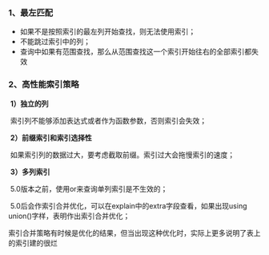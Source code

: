 ### **1、最左匹配**

- 如果不是按照索引的最左列开始查找，则无法使用索引；
- 不能跳过索引中的列；
- 查询中如果有范围查找，那么从范围查找这一个索引开始往右的全部索引都失效



### **2、高性能索引策略**  

​	**1）独立的列**  

​		索引列不能够添加表达式或者作为函数参数，否则索引会失效；

​	**2）前缀索引和索引选择性**  

​		如果索引列的数据过大，要考虑截取前缀。索引过大会拖慢索引的速度；

​	**3）多列索引**  

​		5.0版本之前，使用or来查询单列索引是不生效的；

​		5.0后会作索引合并优化，可以在explain中的extra字段查看，如果出现using union()字样，表明作出索引合并优化；

​		索引合并策略有时候是优化的结果，但当出现这种优化时，实际上更多说明了表上的索引建的很烂

